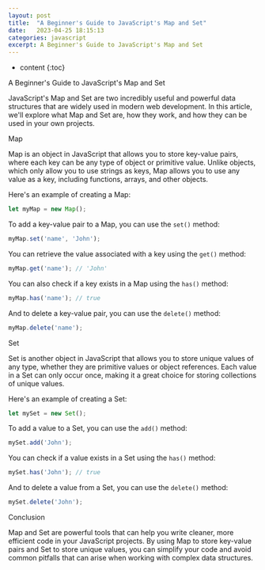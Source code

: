 ```yaml
---
layout: post
title:  "A Beginner's Guide to JavaScript's Map and Set"
date:   2023-04-25 18:15:13
categories: javascript
excerpt: A Beginner's Guide to JavaScript's Map and Set
---
```


* content
{:toc}

A Beginner's Guide to JavaScript's Map and Set

JavaScript's Map and Set are two incredibly useful and powerful data structures that are widely used in modern web development. In this article, we'll explore what Map and Set are, how they work, and how they can be used in your own projects.

Map

Map is an object in JavaScript that allows you to store key-value pairs, where each key can be any type of object or primitive value. Unlike objects, which only allow you to use strings as keys, Map allows you to use any value as a key, including functions, arrays, and other objects.

Here's an example of creating a Map:

```js
let myMap = new Map();
```

To add a key-value pair to a Map, you can use the `set()` method:

```js
myMap.set('name', 'John');
```

You can retrieve the value associated with a key using the `get()` method:

```js
myMap.get('name'); // 'John'
```

You can also check if a key exists in a Map using the `has()` method:

```js
myMap.has('name'); // true
```

And to delete a key-value pair, you can use the `delete()` method:

```js
myMap.delete('name');
```

Set

Set is another object in JavaScript that allows you to store unique values of any type, whether they are primitive values or object references. Each value in a Set can only occur once, making it a great choice for storing collections of unique values.

Here's an example of creating a Set:

```js
let mySet = new Set();
```

To add a value to a Set, you can use the `add()` method:

```js
mySet.add('John');
```

You can check if a value exists in a Set using the `has()` method:

```js
mySet.has('John'); // true
```

And to delete a value from a Set, you can use the `delete()` method:

```js
mySet.delete('John');
```

Conclusion

Map and Set are powerful tools that can help you write cleaner, more efficient code in your JavaScript projects. By using Map to store key-value pairs and Set to store unique values, you can simplify your code and avoid common pitfalls that can arise when working with complex data structures.